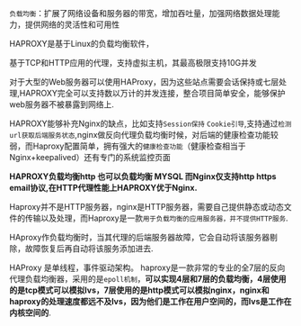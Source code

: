 `负载均衡`：扩展了网络设备和服务器的带宽，增加吞吐量，加强网络数据处理能力，提供网络的灵活性和可用性

HAPROXY是基于Linux的负载均衡软件，

基于TCP和HTTP应用的代理，支持虚拟主机，其最高极限支持10G并发

对于大型的Web服务器可以使用HAProxy，因为这些站点需要会话保持或七层处理,HAPROXY完全可以支持数以万计的并发连接，整合项目简单安全，能够保护web服务器不被暴露到网络上.

HAPROXY能够补充Nginx的缺点，比如支持`Session保持` `Cookie引导`,支持通过`检测url获取后端服务状态`,nginx做反向代理负载均衡时候，对后端的健康检查功能较弱，而Haproxy配置简单，拥有强大的`健康检查功能`（健康检查相当于Nginx+keepalived）还有专门的系统监控页面

**HAPROXY负载均衡http 也可以负载均衡 MYSQL 而Nginx仅支持http https email协议,在HTTP代理性能上HAPROXY优于Nginx.**

Haproxy并不是HTTP服务器，nginx是HTTP服务器，需要自己提供静态或动态文件的传输以及处理，而Haproxy是一款`用于负载均衡的应用服务器，并不提供HTTP服务`.

HAproxy作负载均衡时，当其代理的后端服务器故障，它会自动将该服务器剔除，故障恢复后再自动将该服务添加进去.


HAProxy 是单线程，事件驱动架构。
haproxy是一款非常的专业的全7层的反向代理负载均衡器，采用的是`epoll机制`，**可以实现4层和7层的负载均衡，4层使用的是tcp模式可以模拟lvs，7层使用的是http模式可以模拟nginx，nginx和haproxy的处理速度都远不及lvs，因为他们是工作在用户空间的，而lvs是工作在内核空间的**.
